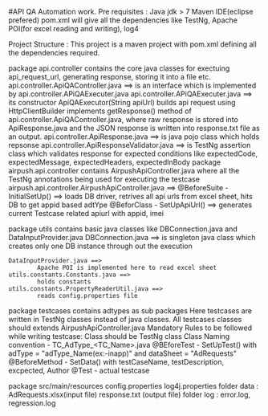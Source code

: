 #API QA Automation work.
Pre requisites :
	Java jdk > 7
	Maven
	IDE(eclipse prefered)
pom.xml will give all the dependencies like TestNg, Apache POI(for excel reading and writing), log4

Project Structure :
This project is a maven project with pom.xml defining all the dependencies required.

package api.controller contains the core java classes for exectuing api_request_url, generating response, storing it into a file etc.
	api.controller.ApiQAController.java ==> 
			is an interface which is implemented by api.controller.APiQAExecuter.java
	api.controller.APiQAExecuter.java  ==> 
			its constructor ApiQAExecutor(String apiUrl) builds api request using HttpClientBuilder
			implements getResponse() method of api.controller.ApiQAController.java, where raw response is stored into 				ApiResponse.java and the JSON response is written into response.txt file as an output.
	api.controller.ApiResponse.java  ==> 
			is java pojo class which holds repsonse 
	api.controller.ApiResponseValidator.java ==> 
			is TestNg assertion class which validates response for expected conditions like expectedCode, expectedMessage, 				expectedHeaders, expectedInBody	
package airpush.api.controller contains AirpushApiController.java where all the TestNg annotations being used for executing the testcase
	airpush.api.controller.AirpushApiController.java ==>
			@BeforeSuite - InitialSetUp() ==> loads DB driver, retrives all api urls  from excel sheet, hits DB to get appid 				based adtYpe
			@BeforClass - SetUpApiUrl() ==> generates current Testcase related apiurl with appid, imei
			
package utils contains basic java classes like DBConnection.java and DataInputProvider.java
	DBConnection.java ==>
			is singleton java class which creates only one DB instance through out the execution

	DataInputProvider.java ==>
			Apache POI is implemented here to read excel sheet 
	utils.constants.Constants.java ==>
			holds constants
	utils.constants.PropertyReaderUtil.java ==>
			reads config.properties file

package testcases contains adtypes as sub packages 
			Here testcases are written in TestNg classes instead of java classes.
			All testcases classes should extends AirpushApiController.java 
Mandatory Rules to be followed while writing testcase:
			Class should be TestNg class
			Class Naming convention - TC_AdType_<TC_Name>.java
			@BEforeTest - SetUpTest() with adType = "adType_Name(ex:-inapp)" and dataSheet = "AdRequests"
			@BeforeMethod - SetData() with testCaseName, testDescription, excpected, Author
			@Test - actual testcase

package src/main/resources 
			config.properties
			log4j.properties
folder data :
			AdRequests.xlsx(input file)
			response.txt (output file)
folder log :
			error.log, regression.log


				
	
